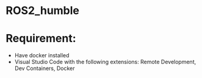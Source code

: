 # ROS2_humble

# Requirement:
- Have docker installed
- Visual Studio Code with the following extensions: Remote Development, Dev Containers, Docker
